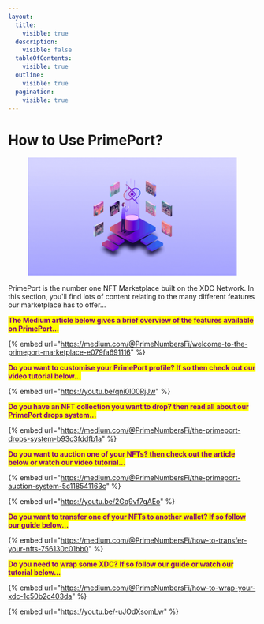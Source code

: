 ```yaml
---
layout:
  title:
    visible: true
  description:
    visible: false
  tableOfContents:
    visible: true
  outline:
    visible: true
  pagination:
    visible: true
---
```


# How to Use PrimePort?

<figure><img src="../../.gitbook/assets/PrimePort.gif" alt=""><figcaption></figcaption></figure>

PrimePort is the number one NFT Marketplace built on the XDC Network. In this section, you'll find lots of content relating to the many different features our marketplace has to offer...

<mark style="color:purple;">**The Medium article below gives a brief overview of the features available on PrimePort...**</mark>

{% embed url="https://medium.com/@PrimeNumbersFi/welcome-to-the-primeport-marketplace-e079fa691116" %}

<mark style="color:purple;">**Do you want to customise your PrimePort profile? If so then check out our video tutorial below...**</mark>

{% embed url="https://youtu.be/qni0I00RjJw" %}

<mark style="color:purple;">**Do you have an NFT collection you want to drop? then read all about our PrimePort drops system...**</mark>

{% embed url="https://medium.com/@PrimeNumbersFi/the-primeport-drops-system-b93c3fddfb1a" %}

<mark style="color:purple;">**Do you want to auction one of your NFTs? then check out the article below or watch our video tutorial...**</mark>

{% embed url="https://medium.com/@PrimeNumbersFi/the-primeport-auction-system-5c118541163c" %}

{% embed url="https://youtu.be/2Gq9vf7gAEo" %}

<mark style="color:purple;">**Do you want to transfer one of your NFTs to another wallet? If so follow our guide below...**</mark>

{% embed url="https://medium.com/@PrimeNumbersFi/how-to-transfer-your-nfts-756130c01bb0" %}

<mark style="color:purple;">**Do you need to wrap some XDC? If so follow our guide or watch our tutorial below...**</mark>

{% embed url="https://medium.com/@PrimeNumbersFi/how-to-wrap-your-xdc-1c50b2c403da" %}

{% embed url="https://youtu.be/-uJOdXsomLw" %}

